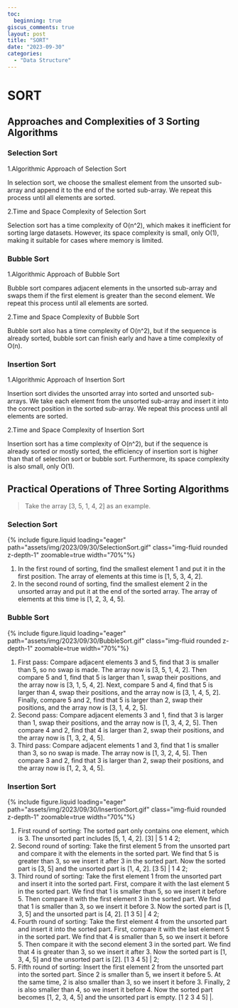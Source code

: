 ```yaml
---
toc:
  beginning: true
giscus_comments: true
layout: post
title: "SORT"
date: "2023-09-30"
categories: 
  - "Data Structure"
---
```


# SORT

## Approaches and Complexities of 3 Sorting Algorithms

### Selection Sort
1.Algorithmic Approach of Selection Sort<br>

   In selection sort, we choose the smallest element from the unsorted sub-array and append it to the end of the sorted sub-array. We repeat this process until all elements are sorted.<br>

2.Time and Space Complexity of Selection Sort<br>

   Selection sort has a time complexity of O(n^2), which makes it inefficient for sorting large datasets. However, its space complexity is small, only O(1), making it suitable for cases where memory is limited.<br>

### Bubble Sort
1.Algorithmic Approach of Bubble Sort<br>

   Bubble sort compares adjacent elements in the unsorted sub-array and swaps them if the first element is greater than the second element. We repeat this process until all elements are sorted.

2.Time and Space Complexity of Bubble Sort<br>

   Bubble sort also has a time complexity of O(n^2), but if the sequence is already sorted, bubble sort can finish early and have a time complexity of O(n).

### Insertion Sort
1.Algorithmic Approach of Insertion Sort<br>

   Insertion sort divides the unsorted array into sorted and unsorted sub-arrays. We take each element from the unsorted sub-array and insert it into the correct position in the sorted sub-array. We repeat this process until all elements are sorted.

2.Time and Space Complexity of Insertion Sort<br>

   Insertion sort has a time complexity of O(n^2), but if the sequence is already sorted or mostly sorted, the efficiency of insertion sort is higher than that of selection sort or bubble sort. Furthermore, its space complexity is also small, only O(1).

## Practical Operations of Three Sorting Algorithms
> Take the array [3, 5, 1, 4, 2] as an example.

### Selection Sort

{% include figure.liquid loading="eager" path="assets/img/2023/09/30/SelectionSort.gif" class="img-fluid rounded z-depth-1" zoomable=true width="70%"%}

1. In the first round of sorting, find the smallest element 1 and put it in the first position. The array of elements at this time is [1, 5, 3, 4, 2].
2. In the second round of sorting, find the smallest element 2 in the unsorted array and put it at the end of the sorted array. The array of elements at this time is [1, 2, 3, 4, 5].

### Bubble Sort

{% include figure.liquid loading="eager" path="assets/img/2023/09/30/BubbleSort.gif" class="img-fluid rounded z-depth-1" zoomable=true width="70%"%}

1. First pass: Compare adjacent elements 3 and 5, find that 3 is smaller than 5, so no swap is made. The array now is [3, 5, 1, 4, 2]. Then compare 5 and 1, find that 5 is larger than 1, swap their positions, and the array now is [3, 1, 5, 4, 2]. Next, compare 5 and 4, find that 5 is larger than 4, swap their positions, and the array now is [3, 1, 4, 5, 2]. Finally, compare 5 and 2, find that 5 is larger than 2, swap their positions, and the array now is [3, 1, 4, 2, 5].
2. Second pass: Compare adjacent elements 3 and 1, find that 3 is larger than 1, swap their positions, and the array now is [1, 3, 4, 2, 5]. Then compare 4 and 2, find that 4 is larger than 2, swap their positions, and the array now is [1, 3, 2, 4, 5].
3. Third pass: Compare adjacent elements 1 and 3, find that 1 is smaller than 3, so no swap is made. The array now is [1, 3, 2, 4, 5]. Then compare 3 and 2, find that 3 is larger than 2, swap their positions, and the array now is [1, 2, 3, 4, 5].

### Insertion Sort

{% include figure.liquid loading="eager" path="assets/img/2023/09/30/InsertionSort.gif" class="img-fluid rounded z-depth-1" zoomable=true width="70%"%}

1. First round of sorting: The sorted part only contains one element, which is 3. The unsorted part includes [5, 1, 4, 2]. [3] | 5 1 4 2;
2. Second round of sorting: Take the first element 5 from the unsorted part and compare it with the elements in the sorted part. We find that 5 is greater than 3, so we insert it after 3 in the sorted part. Now the sorted part is [3, 5] and the unsorted part is [1, 4, 2]. [3 5] | 1 4 2;
3. Third round of sorting: Take the first element 1 from the unsorted part and insert it into the sorted part. First, compare it with the last element 5 in the sorted part. We find that 1 is smaller than 5, so we insert it before 5. Then compare it with the first element 3 in the sorted part. We find that 1 is smaller than 3, so we insert it before 3. Now the sorted part is [1, 3, 5] and the unsorted part is [4, 2]. [1 3 5] | 4 2;
4. Fourth round of sorting: Take the first element 4 from the unsorted part and insert it into the sorted part. First, compare it with the last element 5 in the sorted part. We find that 4 is smaller than 5, so we insert it before 5. Then compare it with the second element 3 in the sorted part. We find that 4 is greater than 3, so we insert it after 3. Now the sorted part is [1, 3, 4, 5] and the unsorted part is [2]. [1 3 4 5] | 2;
5. Fifth round of sorting: Insert the first element 2 from the unsorted part into the sorted part. Since 2 is smaller than 5, we insert it before 5. At the same time, 2 is also smaller than 3, so we insert it before 3. Finally, 2 is also smaller than 4, so we insert it before 4. Now the sorted part becomes [1, 2, 3, 4, 5] and the unsorted part is empty. [1 2 3 4 5] |.

